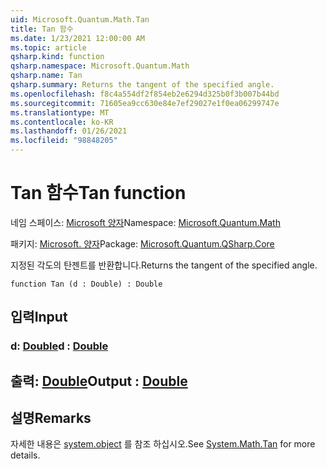 ```yaml
---
uid: Microsoft.Quantum.Math.Tan
title: Tan 함수
ms.date: 1/23/2021 12:00:00 AM
ms.topic: article
qsharp.kind: function
qsharp.namespace: Microsoft.Quantum.Math
qsharp.name: Tan
qsharp.summary: Returns the tangent of the specified angle.
ms.openlocfilehash: f8c4a554df2f854eb2e6294d325b0f3b007b44bd
ms.sourcegitcommit: 71605ea9cc630e84e7ef29027e1f0ea06299747e
ms.translationtype: MT
ms.contentlocale: ko-KR
ms.lasthandoff: 01/26/2021
ms.locfileid: "98848205"
---
```

# <a name="tan-function"></a><span data-ttu-id="0fa15-102">Tan 함수</span><span class="sxs-lookup"><span data-stu-id="0fa15-102">Tan function</span></span>

<span data-ttu-id="0fa15-103">네임 스페이스: [Microsoft 양자](xref:Microsoft.Quantum.Math)</span><span class="sxs-lookup"><span data-stu-id="0fa15-103">Namespace: [Microsoft.Quantum.Math](xref:Microsoft.Quantum.Math)</span></span>

<span data-ttu-id="0fa15-104">패키지: [Microsoft. 양자](https://nuget.org/packages/Microsoft.Quantum.QSharp.Core)</span><span class="sxs-lookup"><span data-stu-id="0fa15-104">Package: [Microsoft.Quantum.QSharp.Core](https://nuget.org/packages/Microsoft.Quantum.QSharp.Core)</span></span>


<span data-ttu-id="0fa15-105">지정된 각도의 탄젠트를 반환합니다.</span><span class="sxs-lookup"><span data-stu-id="0fa15-105">Returns the tangent of the specified angle.</span></span>

```qsharp
function Tan (d : Double) : Double
```


## <a name="input"></a><span data-ttu-id="0fa15-106">입력</span><span class="sxs-lookup"><span data-stu-id="0fa15-106">Input</span></span>

### <a name="d--double"></a><span data-ttu-id="0fa15-107">d: [Double](xref:microsoft.quantum.lang-ref.double)</span><span class="sxs-lookup"><span data-stu-id="0fa15-107">d : [Double](xref:microsoft.quantum.lang-ref.double)</span></span>





## <a name="output--double"></a><span data-ttu-id="0fa15-108">출력: [Double](xref:microsoft.quantum.lang-ref.double)</span><span class="sxs-lookup"><span data-stu-id="0fa15-108">Output : [Double](xref:microsoft.quantum.lang-ref.double)</span></span>



## <a name="remarks"></a><span data-ttu-id="0fa15-109">설명</span><span class="sxs-lookup"><span data-stu-id="0fa15-109">Remarks</span></span>

<span data-ttu-id="0fa15-110">자세한 내용은 [system.object](https://docs.microsoft.com/dotnet/api/system.math.tan) 를 참조 하십시오.</span><span class="sxs-lookup"><span data-stu-id="0fa15-110">See [System.Math.Tan](https://docs.microsoft.com/dotnet/api/system.math.tan) for more details.</span></span>
